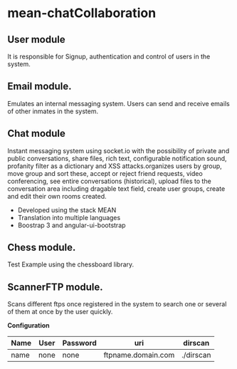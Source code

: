# mean-chatCollaboration

## User module

It is responsible for Signup, authentication and control of users in the system.

## Email module.

Emulates an internal messaging system. Users can send and receive emails of other inmates in the system.

## Chat module

Instant messaging system using socket.io with the possibility of private and public conversations, share files, rich text, configurable notification sound, profanity filter as a dictionary and XSS attacks.organizes users by group, move group and sort these, accept or reject friend requests, video conferencing, see entire conversations (historical), upload files to the conversation area including dragable text field, create user groups, create and edit their own rooms created.

* Developed using the stack MEAN
* Translation into multiple languages
* Boostrap 3 and angular-ui-bootstrap


## Chess module.

Test Example using the chessboard library.


## ScannerFTP module.

 Scans different ftps once registered in the system to search one or several of them at once by the user quickly.


 **Configuration**

| Name     | User     | Password | uri                 | dirscan      |
| -------- | -------- | -------- | --------            | --------     |
| name     | none     | none     | ftpname.domain.com  | ./dirscan    |

